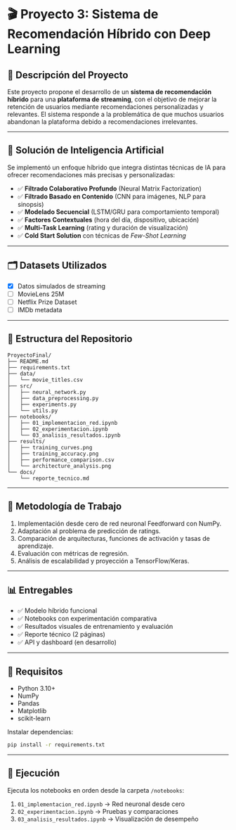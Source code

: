 # 🎬 Proyecto 3: Sistema de Recomendación Híbrido con Deep Learning

## 📌 Descripción del Proyecto

Este proyecto propone el desarrollo de un **sistema de recomendación híbrido** para una **plataforma de streaming**, con el objetivo de mejorar la retención de usuarios mediante recomendaciones personalizadas y relevantes. El sistema responde a la problemática de que muchos usuarios abandonan la plataforma debido a recomendaciones irrelevantes.

---

## 🧠 Solución de Inteligencia Artificial

Se implementó un enfoque híbrido que integra distintas técnicas de IA para ofrecer recomendaciones más precisas y personalizadas:

- ✅ **Filtrado Colaborativo Profundo** (Neural Matrix Factorization)
- ✅ **Filtrado Basado en Contenido** (CNN para imágenes, NLP para sinopsis)
- ✅ **Modelado Secuencial** (LSTM/GRU para comportamiento temporal)
- ✅ **Factores Contextuales** (hora del día, dispositivo, ubicación)
- ✅ **Multi-Task Learning** (rating y duración de visualización)
- ✅ **Cold Start Solution** con técnicas de *Few-Shot Learning*

---

## 🗂️ Datasets Utilizados

- [x] Datos simulados de streaming
- [ ] MovieLens 25M
- [ ] Netflix Prize Dataset
- [ ] IMDb metadata

---

## 📁 Estructura del Repositorio

```
ProyectoFinal/
├── README.md
├── requirements.txt
├── data/
│   └── movie_titles.csv
├── src/
│   ├── neural_network.py
│   ├── data_preprocessing.py
│   ├── experiments.py
│   └── utils.py
├── notebooks/
│   ├── 01_implementacion_red.ipynb
│   ├── 02_experimentacion.ipynb
│   └── 03_analisis_resultados.ipynb
├── results/
│   ├── training_curves.png
│   ├── training_accuracy.png
│   ├── performance_comparison.csv
│   └── architecture_analysis.png
└── docs/
    └── reporte_tecnico.md
```

---

## 🧪 Metodología de Trabajo

1. Implementación desde cero de red neuronal Feedforward con NumPy.
2. Adaptación al problema de predicción de ratings.
3. Comparación de arquitecturas, funciones de activación y tasas de aprendizaje.
4. Evaluación con métricas de regresión.
5. Análisis de escalabilidad y proyección a TensorFlow/Keras.

---

## 📊 Entregables

- ✅ Modelo híbrido funcional
- ✅ Notebooks con experimentación comparativa
- ✅ Resultados visuales de entrenamiento y evaluación
- ✅ Reporte técnico (2 páginas)
- ✅ API y dashboard (en desarrollo)

---

## 📌 Requisitos

- Python 3.10+
- NumPy
- Pandas
- Matplotlib
- scikit-learn

Instalar dependencias:

```bash
pip install -r requirements.txt
```

---

## 🚀 Ejecución

Ejecuta los notebooks en orden desde la carpeta `/notebooks`:

1. `01_implementacion_red.ipynb` → Red neuronal desde cero
2. `02_experimentacion.ipynb` → Pruebas y comparaciones
3. `03_analisis_resultados.ipynb` → Visualización de desempeño

